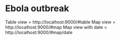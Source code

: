 # Ebola outbreak

Table view = http://localhost:9000/#table
Map view = http://localhost:9000/#map
Map view with date = http://localhost:9000/#map/date